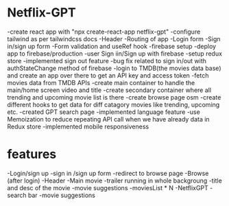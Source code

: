 # Netflix-GPT

-create react app with "npx create-react-app netflix-gpt"
-configure tailwind as per tailwindcss docs
-Header
-Routing of app
-Login form
-Sign in/sign up form
-Form validation and useRef hook
-firebase setup
-deploy app to firebase/production
-user Sign iin/Sign up with firebase
-setup redux store
-implemented sign out feature
-bug fix related to sign in/out with authStateChange method of firebase
-login to TMDB(the movies data base) and create an app over there to get an API key and access token
-fetch movies data from TMDB APIs
-create main container to handle the main/home screen video and title
-create secondary container where all trending and upcoming movie list is there
-create browse page osm
-create different hooks to get data for diff catagory movies like trending, upcoming etc.
-created GPT search page
-implemented language feature
-use Memoization to reduce repeating API call when we have already data in Redux store
-implemented mobile responsiveness


# features
-Login/sign up
    -sign in /sign up form
    -redirect to browse page
-Browse (after login)
    -Header
    -Main movie
        -trailer running in whole backgroung
        -title and desc of the movie
        -movie suggestions
            -moviesList * N
-NetflixGPT
    -search bar
    -movie suggestions
    

